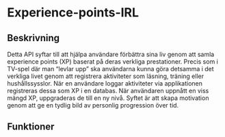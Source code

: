 # Experience-points-IRL

## Beskrivning

 Detta API syftar till att hjälpa användare förbättra sina liv genom att samla experience points (XP) baserat på deras verkliga prestationer. Precis som i TV-spel där man “levlar upp” ska användarna kunna göra detsamma i det verkliga livet genom att registrera aktiviteter som läsning, träning eller hushållssysslor.
När en användare loggar aktiviteter via applikationen registreras dessa som XP i en databas. När användaren uppnått en viss mängd XP, uppgraderas de till en ny nivå. Syftet är att skapa motivation genom att ge en tydlig bild av personlig progression över tid.

## Funktioner



